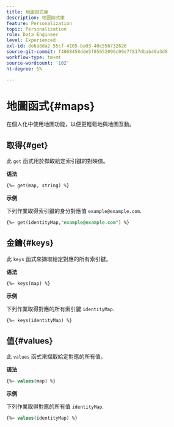 ```yaml
---
title: 地圖函式庫
description: 地圖函式庫
feature: Personalization
topic: Personalization
role: Data Engineer
level: Experienced
exl-id: de6a8da2-55cf-4105-ba93-40c556732626
source-git-commit: f4068450dde5f85652096c09e7f817dbab40a3d8
workflow-type: tm+mt
source-wordcount: '102'
ht-degree: 5%

---
```


# 地圖函式{#maps}

在個人化中使用地圖功能，以便更輕鬆地與地圖互動。

## 取得{#get}

此 `get` 函式用於擷取給定索引鍵的對映值。

**语法**

```sql
{%= get(map, string) %}
```

**示例**

下列作業取得索引鍵的身分對應值 `example@example.com`.

```sql
{%= get(identityMap,"example@example.com") %}
```

## 金鑰{#keys}

此 `keys` 函式來擷取給定對應的所有索引鍵。

**语法**

```sql
{%= keys(map) %}
```

**示例**

下列作業取得對應的所有索引鍵 `identityMap`.

```sql
{%= keys(identityMap) %}
```

## 值{#values}

此 `values` 函式來擷取給定對應的所有值。

**语法**

```sql
{%= values(map) %}
```

**示例**

下列作業取得對應的所有值 `identityMap`.

```sql
{%= values(identityMap) %}
```
